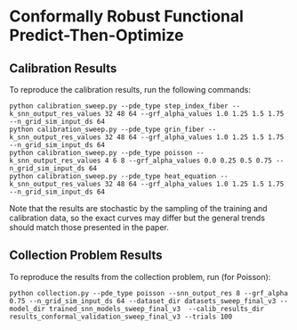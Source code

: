 # Conformally Robust Functional Predict-Then-Optimize
## Calibration Results
To reproduce the calibration results, run the following commands:
```
python calibration_sweep.py --pde_type step_index_fiber --k_snn_output_res_values 32 48 64 --grf_alpha_values 1.0 1.25 1.5 1.75 --n_grid_sim_input_ds 64 
python calibration_sweep.py --pde_type grin_fiber --k_snn_output_res_values 32 48 64 --grf_alpha_values 1.0 1.25 1.5 1.75 --n_grid_sim_input_ds 64 
python calibration_sweep.py --pde_type poisson --k_snn_output_res_values 4 6 8 --grf_alpha_values 0.0 0.25 0.5 0.75 --n_grid_sim_input_ds 64
python calibration_sweep.py --pde_type heat_equation --k_snn_output_res_values 32 48 64 --grf_alpha_values 1.0 1.25 1.5 1.75 --n_grid_sim_input_ds 64
```
Note that the results are stochastic by the sampling of the training and calibration data, so the exact curves may differ but
the general trends should match those presented in the paper.

## Collection Problem Results
To reproduce the results from the collection problem, run (for Poisson):
```
python collection.py --pde_type poisson --snn_output_res 8 --grf_alpha 0.75 --n_grid_sim_input_ds 64 --dataset_dir datasets_sweep_final_v3 --model_dir trained_snn_models_sweep_final_v3  --calib_results_dir results_conformal_validation_sweep_final_v3 --trials 100
```